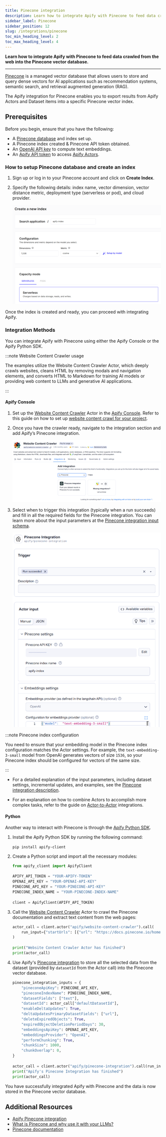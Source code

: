 ```yaml
---
title: Pinecone integration
description: Learn how to integrate Apify with Pinecone to feed data crawled from the web into the Pinecone vector database.
sidebar_label: Pinecone
sidebar_position: 12
slug: /integrations/pinecone
toc_min_heading_level: 2
toc_max_heading_level: 4
---
```


**Learn how to integrate Apify with Pinecone to feed data crawled from the web into the Pinecone vector database.**

---

[Pinecone](https://www.pinecone.io) is a managed vector database that allows users to store and query dense vectors for AI applications such as recommendation systems, semantic search, and retrieval augmented generation (RAG).

The Apify integration for Pinecone enables you to export results from Apify Actors and Dataset items into a specific Pinecone vector index.

## Prerequisites

Before you begin, ensure that you have the following:

- A [Pinecone database](https://www.pinecone.io/) and index set up.
- A Pinecone index created & Pinecone API token obtained.
- An [OpenAI API key](https://openai.com/index/openai-api/) to compute text embeddings.
- An [Apify API token](https://docs.apify.com/platform/integrations/api#api-token) to access [Apify Actors](https://apify.com/store).

### How to setup Pinecone database and create an index

1. Sign up or log in to your Pinecone account and click on **Create Index**.

1. Specify the following details: index name, vector dimension, vector distance metric, deployment type (serverless or pod), and cloud provider.

   ![Pinecone index configuration](../images/pinecone-create-index.png)

Once the index is created and ready, you can proceed with integrating Apify.

### Integration Methods

You can integrate Apify with Pinecone using either the Apify Console or the Apify Python SDK.

:::note Website Content Crawler usage

The examples utilize the Website Content Crawler Actor, which deeply crawls websites, cleans HTML by removing modals and navigation elements, and converts HTML to Markdown for training AI models or providing web content to LLMs and generative AI applications.

:::

#### Apify Console

1. Set up the [Website Content Crawler](https://apify.com/apify/website-content-crawler) Actor in the [Apify Console](https://console.apify.com). Refer to this guide on how to set up [website content crawl for your project](https://blog.apify.com/talk-to-your-website-with-large-language-models/).

1. Once you have the crawler ready, navigate to the integration section and add Apify’s Pinecone integration.

    ![Website Content Crawler with Pinecone integration](../images/pinecone-wcc-integration.png)

1. Select when to trigger this integration (typically when a run succeeds) and fill in all the required fields for the Pinecone integration. You can learn more about the input parameters at the [Pinecone integration input schema](https://apify.com/apify/pinecone-integration/input-schema).

   ![Pinecone integration configuration](../images/pinecone-integration-setup.png)

:::note Pinecone index configuration

You need to ensure that your embedding model in the Pinecone index configuration matches the Actor settings.
For example, the `text-embedding-3-small` model from OpenAI generates vectors of size `1536`, so your Pinecone index should be configured for vectors of the same size.

:::

- For a detailed explanation of the input parameters, including dataset settings, incremental updates, and examples, see the [Pinecone integration description](https://apify.com/apify/pinecone-integration).

- For an explanation on how to combine Actors to accomplish more complex tasks, refer to the guide on [Actor-to-Actor](https://blog.apify.com/connecting-scrapers-apify-integration/) integrations.

#### Python

Another way to interact with Pinecone is through the [Apify Python SDK](https://docs.apify.com/sdk/python/).

1. Install the Apify Python SDK by running the following command:

    `pip install apify-client`

1. Create a Python script and import all the necessary modules:

    ```python
    from apify_client import ApifyClient

    APIFY_API_TOKEN = "YOUR-APIFY-TOKEN"
    OPENAI_API_KEY = "YOUR-OPENAI-API-KEY"
    PINECONE_API_KEY = "YOUR-PINECONE-API-KEY"
    PINECONE_INDEX_NAME = "YOUR-PINECONE-INDEX-NAME"

    client = ApifyClient(APIFY_API_TOKEN)
    ```

1. Call the [Website Content Crawler](https://apify.com/apify/website-content-crawler) Actor to crawl the Pinecone documentation and extract text content from the web pages:

    ```python
    actor_call = client.actor("apify/website-content-crawler").call(
        run_input={"startUrls": [{"url": "https://docs.pinecone.io/home"}]}
    )

    print("Website Content Crawler Actor has finished")
    print(actor_call)
    ```

1. Use Apify's [Pinecone integration](https://apify.com/apify/pinecone-integration) to store all the selected data from the dataset (provided by `datasetId` from the Actor call) into the Pinecone vector database.

    ```python
    pinecone_integration_inputs = {
        "pineconeApiKey": PINECONE_API_KEY,
        "pineconeIndexName": PINECONE_INDEX_NAME,
        "datasetFields": ["text"],
        "datasetId": actor_call["defaultDatasetId"],
        "enableDeltaUpdates": True,
        "deltaUpdatesPrimaryDatasetFields": ["url"],
        "deleteExpiredObjects": True,
        "expiredObjectDeletionPeriodDays": 30,
        "embeddingsApiKey": OPENAI_API_KEY,
        "embeddingsProvider": "OpenAI",
        "performChunking": True,
        "chunkSize": 1000,
        "chunkOverlap": 0,
    }

    actor_call = client.actor("apify/pinecone-integration").call(run_input=pinecone_integration_inputs)
    print("Apify's Pinecone Integration has finished")
    print(actor_call)
    ```

You have successfully integrated Apify with Pinecone and the data is now stored in the Pinecone vector database.

## Additional Resources

- [Apify Pinecone integration](https://apify.com/apify/pinecone-integration)
- [What is Pinecone and why use it with your LLMs?](https://blog.apify.com/what-is-pinecone-why-use-it-with-llms/)
- [Pinecone documentation](https://docs.pinecone.io/)
